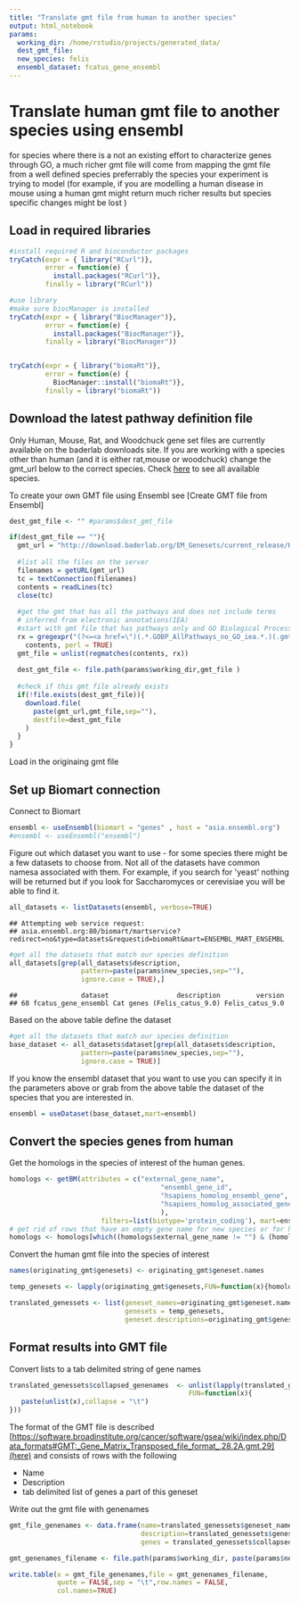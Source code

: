 ```yaml
---
title: "Translate gmt file from human to another species"
output: html_notebook
params:
  working_dir: /home/rstudio/projects/generated_data/
  dest_gmt_file: 
  new_species: felis
  ensembl_dataset: fcatus_gene_ensembl
---
```


# Translate human gmt file to another species using ensembl

for species where there is a not an existing effort to characterize genes through GO, a much richer gmt file will come from mapping the gmt file from a well defined species preferrably the species your experiment is trying to model (for example, if you are modelling a human disease in mouse using a human gmt might return much richer results but species specific changes might be lost )

## Load in required libraries


```r
#install required R and bioconductor packages
tryCatch(expr = { library("RCurl")}, 
         error = function(e) {  
           install.packages("RCurl")}, 
         finally = library("RCurl"))

#use library
#make sure biocManager is installed
tryCatch(expr = { library("BiocManager")}, 
         error = function(e) { 
           install.packages("BiocManager")}, 
         finally = library("BiocManager"))


tryCatch(expr = { library("biomaRt")}, 
         error = function(e) { 
           BiocManager::install("biomaRt")}, 
         finally = library("biomaRt"))
```

## Download the latest pathway definition file

Only Human, Mouse, Rat, and Woodchuck gene set files are currently available on the baderlab downloads site.  If you are working with a species other than human (and it is either rat,mouse or woodchuck) change the gmt_url below to the correct species. Check [here](http://download.baderlab.org/EM_Genesets/current_release/) to see all available species.

To create your own GMT file using Ensembl see [Create GMT file from Ensembl]


```r
dest_gmt_file <- "" #params$dest_gmt_file 

if(dest_gmt_file == ""){
  gmt_url = "http://download.baderlab.org/EM_Genesets/current_release/Human/symbol/"
  
  #list all the files on the server
  filenames = getURL(gmt_url)
  tc = textConnection(filenames)
  contents = readLines(tc)
  close(tc)
  
  #get the gmt that has all the pathways and does not include terms 
  # inferred from electronic annotations(IEA)
  #start with gmt file that has pathways only and GO Biological Process only.
  rx = gregexpr("(?<=<a href=\")(.*.GOBP_AllPathways_no_GO_iea.*.)(.gmt)(?=\">)",
    contents, perl = TRUE)
  gmt_file = unlist(regmatches(contents, rx))
  
  dest_gmt_file <- file.path(params$working_dir,gmt_file )
  
  #check if this gmt file already exists
  if(!file.exists(dest_gmt_file)){
    download.file(
      paste(gmt_url,gmt_file,sep=""),
      destfile=dest_gmt_file
    )
  }
}
```



Load in the originaing gmt file


## Set up Biomart connection

Connect to Biomart

```r
ensembl <- useEnsembl(biomart = "genes" , host = "asia.ensembl.org")
#ensembl <- useEnsembl("ensembl")
```


Figure out which dataset you want to use - for some species there might be a few datasets to choose from.  Not all of the datasets have common namesa associated with them.  For example, if you search for 'yeast' nothing will be returned but if you look for Saccharomyces or cerevisiae  you will be able to find it.


```r
all_datasets <- listDatasets(ensembl, verbose=TRUE)
```

```
## Attempting web service request:
## asia.ensembl.org:80/biomart/martservice?redirect=no&type=datasets&requestid=biomaRt&mart=ENSEMBL_MART_ENSEMBL
```

```r
#get all the datasets that match our species definition
all_datasets[grep(all_datasets$description,
                  pattern=paste(params$new_species,sep=""),
                  ignore.case = TRUE),]
```

```
##                dataset                 description         version
## 68 fcatus_gene_ensembl Cat genes (Felis_catus_9.0) Felis_catus_9.0
```

Based on the above table define the dataset

```r
#get all the datasets that match our species definition
base_dataset <- all_datasets$dataset[grep(all_datasets$description,
                  pattern=paste(params$new_species,sep=""),
                  ignore.case = TRUE)]
```



If you know the ensembl dataset that you want to use you can specify it in the parameters above or grab from the above table the dataset of the species that you are interested in. 


```r
ensembl = useDataset(base_dataset,mart=ensembl)
```

## Convert the species genes from human

Get the homologs in the species of interest of the human genes.

```r
homologs <- getBM(attributes = c("external_gene_name",
                                      "ensembl_gene_id",
                                      "hsapiens_homolog_ensembl_gene", 
                                      "hsapiens_homolog_associated_gene_name" 
                                      ), 
                       filters=list(biotype='protein_coding'), mart=ensembl);
# get rid of rows that have an empty gene name for new species or for human
homologs <- homologs[which((homologs$external_gene_name != "") & (homologs$hsapiens_homolog_associated_gene_name != "")),]
```

Convert the human gmt file into the species of interest


```r
names(originating_gmt$genesets) <- originating_gmt$geneset.names

temp_genesets <- lapply(originating_gmt$genesets,FUN=function(x){homologs$external_gene_name[which(homologs$hsapiens_homolog_associated_gene_name %in% unlist(x))]})

translated_genessets <- list(geneset_names=originating_gmt$geneset.names, 
                             genesets = temp_genesets,
                             geneset.descriptions=originating_gmt$geneset.descriptions)
```


## Format results into GMT file

Convert lists to a tab delimited string of gene names

```r
translated_genessets$collapsed_genenames  <- unlist(lapply(translated_genessets$genesets,
                                             FUN=function(x){
   paste(unlist(x),collapse = "\t")
}))
```


The format of the GMT file is described [https://software.broadinstitute.org/cancer/software/gsea/wiki/index.php/Data_formats#GMT:_Gene_Matrix_Transposed_file_format_.28.2A.gmt.29](here) and consists of rows with the following

  * Name
  * Description
  * tab delimited list of genes a part of this geneset
  
  Write out the gmt file with genenames


```r
gmt_file_genenames <- data.frame(name=translated_genessets$geneset_names,
                                 description=translated_genessets$geneset.descriptions,
                                 genes = translated_genessets$collapsed_genenames)

gmt_genenames_filename <- file.path(params$working_dir, paste(params$new_species,"convertedfrom",basename(dest_gmt_file),sep = "_"))

write.table(x = gmt_file_genenames,file = gmt_genenames_filename,
            quote = FALSE,sep = "\t",row.names = FALSE,
            col.names=TRUE)
```
